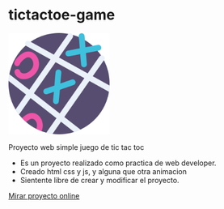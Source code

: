 # tictactoe-game

<img src='tic-tac-toe.png' style='width: 200px;'/>

Proyecto web simple juego de tic tac toc<br>
- Es un proyecto realizado como practica de web developer.<br>
- Creado html css y js, y alguna que otra animacion<br>
- Sientente libre de crear y modificar el proyecto.

<a href='https://ttcgame.000webhostapp.com/' target='_blank' rel="noopener noreferrer">Mirar proyecto online</a>
